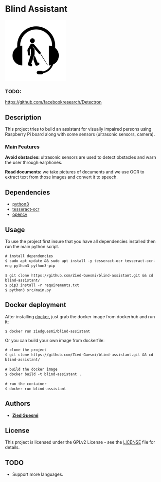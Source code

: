 # Blind Assistant
![logo](./logo.png)

### TODO:
https://github.com/facebookresearch/Detectron


## Description
This project tries to build an assistant for visually impaired persons using Raspberry Pi board along with some sensors (ultrasonic sensors, camera).


### Main Features
**Avoid obstacles:** ultrasonic sensors are used to detect obstacles and warn the user through earphones.

**Read documents:** we take pictures of documents and we use OCR to extract text from those images and convert it to speech.


## Dependencies
- [python3](https://www.python.org/)  
- [tesseract-ocr](https://github.com/tesseract-ocr/tesseract)  
- [opencv](https://opencv.org/)


## Usage
To use the project first insure that you have all dependencies installed then run the main python script.

    # install dependencies
    $ sudo apt update && sudo apt install -y tesseract-ocr tesseract-ocr-eng python3 python3-pip

    $ git clone https://github.com/Zied-Guesmi/blind-assistant.git && cd blind-assistant/
    $ pip3 install -r requirements.txt
    $ python3 src/main.py


## Docker deployment
After installing [docker](https://docs.docker.com/install/), just grab the docker image from dockerhub and run it:

    $ docker run ziedguesmi/blind-assistant

Or you can build your own image from dockerfile:

    # clone the project
    $ git clone https://github.com/Zied-Guesmi/blind-assistant.git && cd blind-assistant/

    # build the docker image
    $ docker build -t blind-assistant .

    # run the container
    $ docker run blind-assistant


## Authors
- **[Zied Guesmi](https://github.com/Zied-Guesmi)**


## License
This project is licensed under the GPLv2 License - see the [LICENSE](https://github.com/Zied-Guesmi/blind-assistant/blob/master/LICENSE) file for details.


## TODO
- Support more languages.
